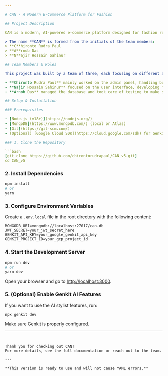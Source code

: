 ```yaml
---

# CAN - A Modern E-Commerce Platform for Fashion

## Project Description

CAN is a modern, AI-powered e-commerce platform designed for fashion retail. Built with Next.js, TypeScript, and MongoDB, it features a stylish storefront, a robust admin dashboard, and an AI stylist to help users find the perfect look. CAN aims to deliver a seamless shopping and management experience for both customers and store admins.

> The name **CAN** is formed from the initials of the team members:
> **C**hironto Rudra Paul  
> **A**rnob Das  
> **N**ajir Hossain Sahinur

## Team Members & Roles

This project was built by a team of three, each focusing on different areas:

- **Chironto Rudra Paul** mainly worked on the admin panel, handling both the frontend and backend.
- **Najir Hossain Sahinur** focused on the user interface, developing features for both the frontend and backend on the customer side.
- **Arnob Das** managed the database and took care of testing to make sure everything runs smoothly.

## Setup & Installation

### Prerequisites

- [Node.js (v18+)](https://nodejs.org/)
- [MongoDB](https://www.mongodb.com/) (local or Atlas)
- [Git](https://git-scm.com/)
- (Optional) [Google Cloud SDK](https://cloud.google.com/sdk) for Genkit AI features

### 1. Clone the Repository

```bash
[git clone https://github.com/chirontorudrapaul/CAN_v5.git]
cd CAN_v5
```

### 2. Install Dependencies

```bash
npm install
# or
yarn
```

### 3. Configure Environment Variables

Create a `.env.local` file in the root directory with the following content:

```
MONGODB_URI=mongodb://localhost:27017/can-db
JWT_SECRET=your_jwt_secret_here
GENKIT_API_KEY=your_google_genkit_api_key
GENKIT_PROJECT_ID=your_gcp_project_id
```

### 4. Start the Development Server

```bash
npm run dev
# or
yarn dev
```

Open your browser and go to [http://localhost:3000](http://localhost:3000).

### 5. (Optional) Enable Genkit AI Features

If you want to use the AI stylist features, run:

```bash
npx genkit dev
```

Make sure Genkit is properly configured.

---
```


Thank you for checking out CAN!  
For more details, see the full documentation or reach out to the team.

---

**This version is ready to use and will not cause YAML errors.**
